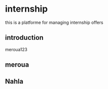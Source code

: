 # internship
this is a platforme for managing internship offers

## introduction
 meroua123
 
 ## meroua

## Nahla 